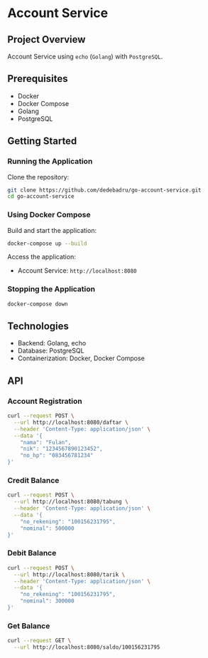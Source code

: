 # Account Service

## Project Overview
Account Service using `echo` (`Golang`) with `PostgreSQL`.

## Prerequisites
- Docker
- Docker Compose
- Golang
- PostgreSQL

## Getting Started

### Running the Application
Clone the repository:
```bash
git clone https://github.com/dedebadru/go-account-service.git
cd go-account-service
```

### Using Docker Compose
Build and start the application:
```bash
docker-compose up --build
```

Access the application:
- Account Service: `http://localhost:8080`

### Stopping the Application
```bash
docker-compose down
```

## Technologies
- Backend: Golang, echo
- Database: PostgreSQL
- Containerization: Docker, Docker Compose

## API
### Account Registration
```bash
curl --request POST \
  --url http://localhost:8080/daftar \
  --header 'Content-Type: application/json' \
  --data '{
	"nama": "Fulan",
	"nik": "1234567890123452",
	"no_hp": "083456781234"
}'
```

### Credit Balance
```bash
curl --request POST \
  --url http://localhost:8080/tabung \
  --header 'Content-Type: application/json' \
  --data '{
	"no_rekening": "100156231795",
	"nominal": 500000
}'
```

### Debit Balance
```bash
curl --request POST \
  --url http://localhost:8080/tarik \
  --header 'Content-Type: application/json' \
  --data '{
	"no_rekening": "100156231795",
	"nominal": 300000
}'
```

### Get Balance
```bash
curl --request GET \
  --url http://localhost:8080/saldo/100156231795
```